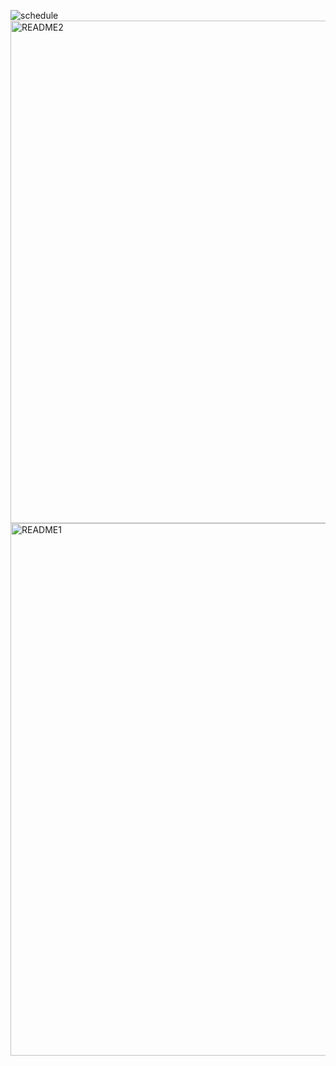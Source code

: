 ![schedule](https://github.com/user-attachments/assets/44e6a9dc-3e51-4d8e-b491-309ea655acf6)
<img width="804" alt="README2" src="https://github.com/user-attachments/assets/c69e732e-3726-4dab-b92b-866ee3f4c46a" />
<img width="852" alt="README1" src="https://github.com/user-attachments/assets/e2004bd2-46b7-4a22-99f0-caef686b7600" />
